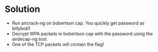 # Solution

* Run aircrack-ng on bobertson cap. You quickly get password as billybob1
* Decrypt WPA packets in bobertson cap with the password using the airdecap-ng tool.
* One of the TCP packets will contain the flag!